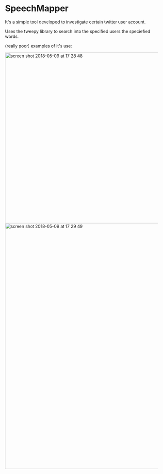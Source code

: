 # SpeechMapper

It's a simple tool developed to investigate certain twitter user account.

Uses the tweepy library to search into the specified users the speciefied words.

(really poor) examples of it's use:

<img width="562" alt="screen shot 2018-05-09 at 17 28 48" src="https://user-images.githubusercontent.com/26190371/39838322-7a37548a-53af-11e8-915b-c476a43540a5.png">


<img width="811" alt="screen shot 2018-05-09 at 17 29 49" src="https://user-images.githubusercontent.com/26190371/39838417-ba2959c6-53af-11e8-8eb9-3de74bc5d7b6.png">
